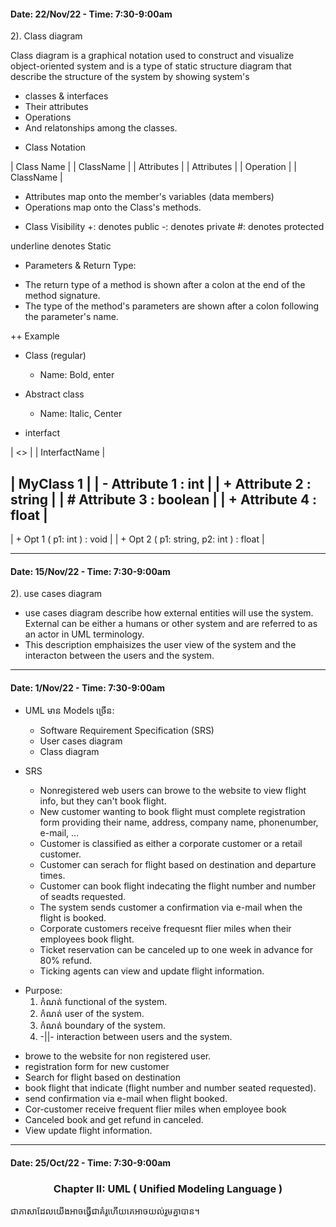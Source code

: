 #### Date: 22/Nov/22 - Time: 7:30-9:00am

2). Class diagram

Class diagram is a graphical notation used to construct and visualize object-oriented system and is a type of static structure diagram that describe the structure of the system by showing system's
+ classes & interfaces
+ Their attributes
+ Operations
+ And relatonships among the classes.

* Class Notation

| Class Name |  | ClassName |
| Attributes |  | Attributes |
| Operation |
                | ClassName |

- Attributes map onto the member's variables (data members)
- Operations map onto the Class's methods.

* Class Visibility
+: denotes public
-: denotes private
#: denotes protected

underline denotes Static

* Parameters & Return Type:
- The return type of a method is shown after a colon at the end of the method signature.
- The type of the method's parameters are shown after a colon following the parameter's name.

++ Example

- Class (regular)
  + Name: Bold, enter
- Abstract class
  + Name: Italic, Center

- interfact

|  <<Interfac>>  |
|  InterfactName |

|       MyClass 1     |
| - Attribute 1 : int |
| + Attribute 2 : string |
| # Attribute 3 : boolean |
| + Attribute 4 : float |
-------------------------
| + Opt 1 ( p1: int ) : void |
| + Opt 2 ( p1: string, p2: int ) : float |


-----------------------------------------------

#### Date: 15/Nov/22 - Time: 7:30-9:00am

2). use cases diagram

  - use cases diagram describe how external entities will use the system. External can be either a humans or other system and are referred to as an actor in UML terminology.
  - This description emphaisizes the user view of the system and the interacton between the users and the system.

-----------------------------------------------

#### Date: 1/Nov/22 - Time: 7:30-9:00am

+ UML មាន Models ច្រើន:
  - Software Requirement Specification (SRS)
  - User cases diagram
  - Class diagram

+ SRS 

  + Nonregistered web users can browe to the website to view flight info, but they can't book flight.
  + New customer wanting to book flight must complete registration form providing their name, address, company name, phonenumber, e-mail, ...
  + Customer is classified as either a corporate customer or a retail customer.
  + Customer can serach for flight based on destination and departure times.
  + Customer can book flight indecating the flight number and number of seadts requested.
  + The system sends customer a confirmation via e-mail when the flight is booked.
  + Corporate customers receive frequesnt flier miles when their employees book flight.
  + Ticket reservation can be canceled up to one week in advance for 80% refund.
  + Ticking agents can view and update flight information.

* Purpose:
  1. កំណត់ functional of the system.
  2. កំណត់ user of the system.
  3. កំណត់ boundary of the system.
  4. -||- interaction between users and the system.

- browe to the website for non registered user.
- registration form for new customer
- Search for flight based on destination
- book flight that indicate (flight number and number seated requested).
- send confirmation via e-mail when flight booked.
- Cor-customer receive frequent flier miles when employee book
- Canceled book and get refund in canceled.
- View update flight information.

-----------------------------------------------

#### Date: 25/Oct/22 - Time: 7:30-9:00am

### <center> Chapter II: UML ( Unified Modeling Language ) </center>

ជាភាសាដែលយើងអាចធ្វើជាគំរូហើយគេអាចយល់រួមគ្នាបាន។
